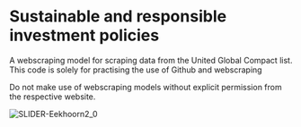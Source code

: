 # Sustainable and responsible investment policies 
A webscraping model for scraping data from the United Global Compact list. This code is solely for practising the use of Github and webscraping

Do not make use of webscraping models without explicit permission from the respective website. 

![SLIDER-Eekhoorn2_0](https://user-images.githubusercontent.com/72629028/136697469-6aa6c1cc-42a4-4add-a975-a5ada6104b07.jpg)

